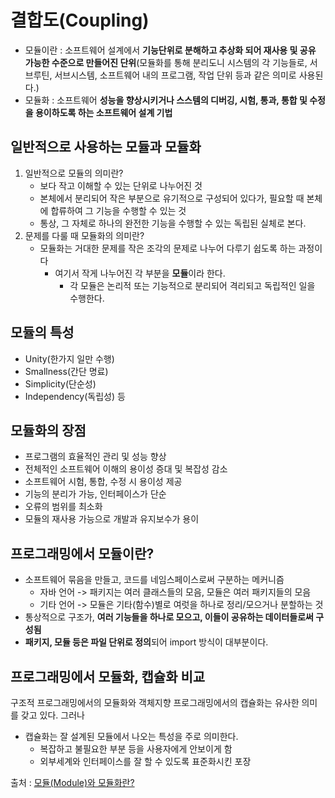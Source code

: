 # 결합도(Coupling)
* 모듈이란 : 
소프트웨어 설계에서 **기능단위로 분해하고 추상화 되어 재사용 및 공유 가능한 수준으로 만들어진 단위**(모듈화를 통해 분리도니 시스템의 각 기능들로, 서브루틴, 서브시스템, 소프트웨어 내의 프로그램, 작업 단위 등과 같은 의미로 사용된다.)
* 모듈화 : 
소프트웨어 **성능을 향상시키거나 스스템의 디버깅, 시험, 통과, 통합 및 수정을 용이하도록 하는 소프트웨어 설계 기법**

## 일반적으로 사용하는 모듈과 모듈화
1. 일반적으로 모듈의 의미란?
    * 보다 작고 이해할 수 있는 단위로 나누어진 것
    * 본체에서 분리되어 작은 부분으로 유기적으로 구성되어 있다가, 필요할 때 본체에 합류하여 그 기능을 수행할 수 있는 것
    * 통상, 그 자체로 하나의 완전한 기능을 수행할 수 있는 독립된 실체로 본다.
2. 문제를 다룰 때 모듈화의 의미란?
    * 모듈화는 거대한 문제를 작은 조각의 문제로 나누어 다루기 쉽도록 하는 과정이다
        * 여기서 작게 나누어진 각 부분을 **모듈**이라 한다.
            * 각 모듈은 논리적 또는 기능적으로 분리되어 격리되고 독립적인 일을 수행한다.

## 모듈의 특성
* Unity(한가지 일만 수행)
* Smallness(간단 명료)
* Simplicity(단순성)
* Independency(독립성) 등

## 모듈화의 장점
* 프로그램의 효율적인 관리 및 성능 향상
* 전체적인 소프트웨어 이해의 용이성 증대 및 복잡성 감소
* 소프트웨어 시험, 통합, 수정 시 용이성 제공
* 기능의 분리가 가능, 인터페이스가 단순
* 오류의 범위를 최소화
* 모듈의 재사용 가능으로 개발과 유지보수가 용이

## 프로그래밍에서 모듈이란?
* 소프트웨어 묶음을 만들고, 코드를 네임스페이스로써 구분하는 메커니즘
    * 자바 언어 -> 패키지는 여러 클래스들의 모음, 모듈은 여러 패키지들의 모음
    * 기타 언어 -> 모듈은 기타(함수)별로 여럿을 하나로 정리/모으거나 분할하는 것
* 통상적으로 구조가, **여러 기능들을 하나로 모으고, 이들이 공유하는 데이터들로써 구성됨**
* **패키지, 모듈 등은 파일 단위로 정의**되어 import 방식이 대부분이다.

## 프로그래밍에서 모듈화, 캡슐화 비교
구조적 프로그래밍에서의 모듈화와 객체지향 프로그래밍에서의 캡슐화는 유사한 의미를 갖고 있다. 그러나 
* 캡슐화는 잘 설계된 모듈에서 나오는 특성을 주로 의미한다.
    * 복잡하고 불필요한 부분 등을 사용자에게 안보이게 함
    * 외부세계와 인터페이스를 잘 할 수 있도록 표준화시킨 포장

출처 : [모듈(Module)와 모듈화란?](https://vincentgeranium.github.io/study/2019/08/26/module.html)
